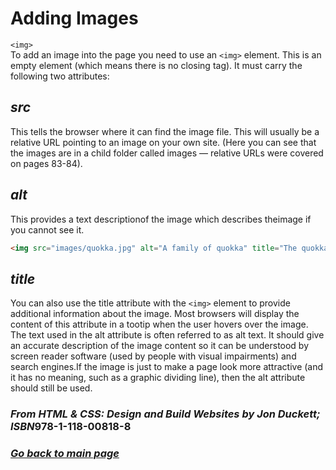 # Adding Images

`<img>`\
To add an image into the page you need to use an `<img>` element. This is an empty element (which means there is no closing tag). It must carry the following two attributes:

## *src*

This tells the browser where it can find the image file. This will usually be a relative URL pointing to an image on your own site. (Here you can see that the images are in a child folder called images — relative URLs were covered on pages 83-84).

## *alt*

This provides a text descriptionof the image which describes theimage if you cannot see it.

``` html
<img src="images/quokka.jpg" alt="A family of quokka" title="The quokka is an Australian marsupial that is similar in size to the domestic cat." />
 ```

## *title*

You can also use the title attribute with the `<img>` element to provide additional information
about the image. Most browsers will display the content of this attribute in a tootip when the
user hovers over the image. The text used in the alt attribute is often referred to as alt text.
It should give an accurate description of the image content so it can be understood by screen reader software (used by people with visual impairments) and search engines.If the image is just to make a page look more attractive (and it has no meaning, such as a graphic dividing line), then the alt attribute should still be used.

### *From HTML & CSS: Design and Build Websites by Jon Duckett; ISBN*978-1-118-00818-8

### [_Go back to main page_](README.md)